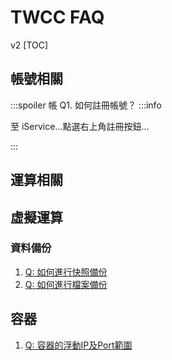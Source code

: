 # TWCC FAQ




v2
[TOC]

## 帳號相關

:::spoiler 帳 Q1. 如何註冊帳號？
:::info


至 iService...點選右上角註冊按鈕...


:::




## 運算相關

## 虛擬運算 

### 資料備份

1. [Q: 如何進行快照備份]()
1. [Q: 如何進行檔案備份]()

## 容器

1. [Q: 容器的浮動IP及Port範圍](容器的IP及Port範圍.md)
